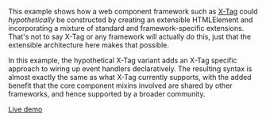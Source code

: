 This example shows how a web component framework such as
[X-Tag](http://x-tag.github.io/) could *hypothetically* be constructed by
creating an extensible HTMLElement and incorporating a mixture of standard and
framework-specific extensions. That's not to say X-Tag or any framework will
actually do this, just that the extensible architecture here makes that
possible.

In this example, the hypothetical X-Tag variant adds an X-Tag specific approach
to wiring up event handlers declaratively. The resulting syntax is almost
exactly the same as what X-Tag currently supports, with the added benefit that
the core component mixins involved are shared by other frameworks, and hence
supported by a broader community.

[Live demo](http://componentkitchen.github.io/element-base/demos/X-Tag/)

